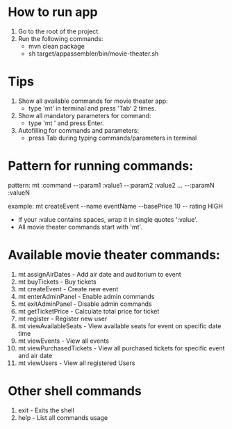 # How to run app
  1. Go to the root of the project.
  2. Run the following commands:
      - mvn clean package
      - sh target/appassembler/bin/movie-theater.sh

# Tips
  1. Show all available commands for movie theater app:
      - type 'mt' in terminal and press 'Tab' 2 times.
  2. Show all mandatory parameters for command:
      - type 'mt <command>' and press Enter.
  3. Autofilling for commands and parameters:
      - press Tab during typing commands/parameters in terminal

# Pattern for running commands: 
  pattern: mt :command --:param1 :value1 --:param2 :value2 ... --:paramN :valueN
  
  example: mt createEvent --name eventName --basePrice 10 -- rating HIGH
  
  - If your :value contains spaces, wrap it in single quotes ':value'.
  - All movie theater commands start with 'mt'.
  
# Available movie theater commands:
  1. mt assignAirDates - Add air date and auditorium to event
  2. mt buyTickets - Buy tickets
  3. mt createEvent - Create new event
  4. mt enterAdminPanel - Enable admin commands
  5. mt exitAdminPanel - Disable admin commands
  6. mt getTicketPrice - Calculate total price for ticket
  7. mt register - Register new user
  8. mt viewAvailableSeats - View available seats for event on specific date time
  9. mt viewEvents - View all events
  10. mt viewPurchasedTickets - View all purchased tickets for specific event and air date
  11. mt viewUsers - View all registered Users
  
# Other shell commands
  1. exit - Exits the shell
  2. help - List all commands usage
